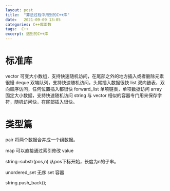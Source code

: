 ```yaml
---
layout: post
title:  "算法过程中用到的C++库"
date:   2021-09-09 13:05
categories: C++库函数
tags:  C++
excerpt: 遇到的C++库
---
```




# 标准库
vector 可变大小数组，支持快速随机访问，在尾部之外的地方插入或者删除元素很慢
deque 双端队列，支持快速随机访问，头尾插入数据很快
list 双向链表，双向顺序访问，任何位置插入都很快
forward_list 单项链表，单项数据访问
array 固定大小数据，支持快速随机访问
string  与 vector 相似的容器专门用来保存字符，随机访问快，在尾部插入很快。


# 类型篇
pair 将两个数据合并成一个组数据。

map 可以直接通过索引修改 value 

string::substr(pos,n) 从pos下标开始，长度为n的子串。

unordered_set 无序 set 容器


string.push_back();